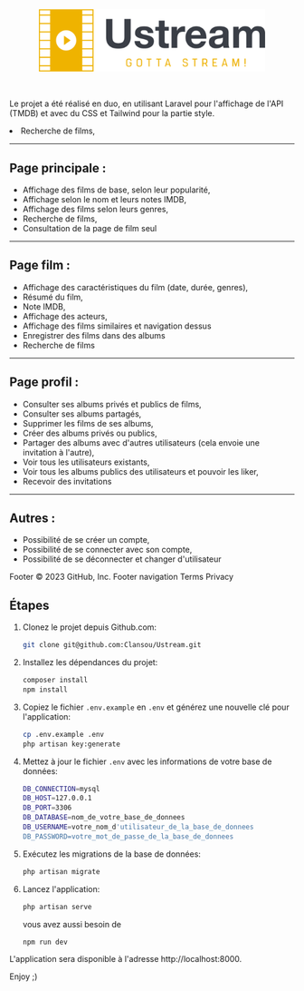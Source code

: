 <p align="center"><img src="public/img/logo.png" width="400" alt="Laravel Logo"></p>

</br>

Le projet a été réalisé en duo, en utilisant Laravel pour l'affichage de l'API (TMDB) et avec du CSS et Tailwind pour la partie style.
<li>Recherche de films,</li>
<hr>

## Page principale :

<ul>    
    <li>Affichage des films de base, selon leur popularité,</li>
    <li>Affichage selon le nom et leurs notes IMDB,</li>
    <li>Affichage des films selon leurs genres,</li>
    <li>Recherche de films,</li>
    <li>Consultation de la page de film seul</li>
</ul>

<hr>

## Page film :

<ul>    
    <li>Affichage des caractéristiques du film (date, durée, genres),</li>
    <li>Résumé du film,</li>
    <li>Note IMDB,</li>
    <li>Affichage des acteurs,</li>
    <li>Affichage des films similaires et navigation dessus</li>
    <li>Enregistrer des films dans des albums</li>
    <li>Recherche de films</li>
</ul>


<hr>

## Page profil :

<ul>    
    <li>Consulter ses albums privés et publics de films,</li>
    <li>Consulter ses albums partagés,</li>
    <li>Supprimer les films de ses albums,</li>
    <li>Créer des albums privés ou publics,</li>
    <li>Partager des albums avec d'autres utilisateurs (cela envoie une invitation à l'autre),</li>
    <li>Voir tous les utilisateurs existants,</li>
    <li>Voir tous les albums publics des utilisateurs et pouvoir les liker,</li>
    <li>Recevoir des invitations</li>
</ul>

<hr>

## Autres :

<ul>    
    <li>Possibilité de se créer un compte,</li>
    <li>Possibilité de se connecter avec son compte,</li>
    <li>Possibilité de se déconnecter et changer d'utilisateur</li>
</ul>
Footer
© 2023 GitHub, Inc.
Footer navigation
Terms
Privacy

## Étapes

1. Clonez le projet depuis Github.com:

    ```bash
    git clone git@github.com:Clansou/Ustream.git
    ```

2. Installez les dépendances du projet:

    ```bash
    composer install
    npm install
    ```

3. Copiez le fichier `.env.example` en `.env` et générez une nouvelle clé pour l'application:

    ```bash
    cp .env.example .env
    php artisan key:generate
    ```

4. Mettez à jour le fichier `.env` avec les informations de votre base de données:

    ```bash
    DB_CONNECTION=mysql
    DB_HOST=127.0.0.1
    DB_PORT=3306
    DB_DATABASE=nom_de_votre_base_de_donnees
    DB_USERNAME=votre_nom_d'utilisateur_de_la_base_de_donnees
    DB_PASSWORD=votre_mot_de_passe_de_la_base_de_donnees
    ```

5. Exécutez les migrations de la base de données:

    ```bash
    php artisan migrate
    ```

6. Lancez l'application:

    ```bash
    php artisan serve
    ```
    vous avez aussi besoin de 
     ```bash
    npm run dev
    ```


L'application sera disponible à l'adresse http://localhost:8000.

Enjoy ;)
